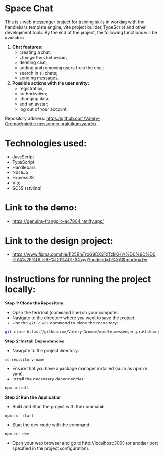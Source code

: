 
# Space Chat
This is a web messenger project for training skills in working with the handlebars template engine, vite project builder, TypeScript and other development tools. By the end of the project, the following functions will be available:
1. **Chat features:**
    - creating a chat;
    - change the chat avatar;
    - deleting chat;
    - adding and removing users from the chat;
    - search in all chats;
    - sending messages.
2. **Possible actions with the user entity:**
    - registration;
    - authorization;
    - changing data;
    - add an avatar;
    - log out of your account.

Repository address: https://github.com/Valery-Gromov/middle.messenger.praktikum.yandex

# Technologies used:
- JavaScript
- TypeScript
- Handlebars
- NodeJS
- ExpressJS
- Vite
- SCSS (styling)

# Link to the demo:
- https://genuine-frangollo-ac7804.netlify.app/

# Link to the design project:
- https://www.figma.com/file/F25BmTrxG9DX5FzTzIjKHV/%D0%9C%D0%A4%2F%D0%9F%D0%A01-(Copy)?node-id=0%3A1&mode=dev

# Instructions for running the project locally:

**Step 1: Clone the Repository**
- Open the terminal (command line) on your computer.
- Navigate to the directory where you want to save the project.
- Use the `git clone` command to clone the repository:

```bash
git clone https://github.com/Valery-Gromov/middle.messenger.praktikum.yandex.git
```

**Step 2: Install Dependencies**
- Navigate to the project directory:
```bash
cd repository-name
```
- Ensure that you have a package manager installed (such as npm or yarn).
- Install the necessary dependencies:
```bash
npm install
```

**Step 3: Run the Application**
- Build and Start the project with the command:
```bash
npm run start
```
- Start the dev mode with the command:
```bash
npm run dev
```
- Open your web browser and go to http://localhost:3000 (or another port specified in the project configuration).

